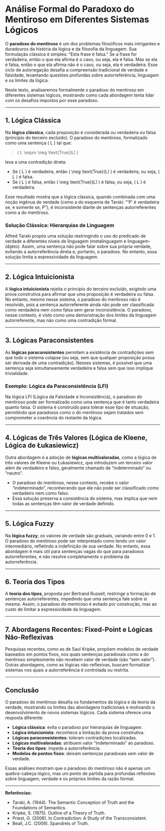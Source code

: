 # Análise Formal do Paradoxo do Mentiroso em Diferentes Sistemas Lógicos

O **paradoxo do mentiroso** é um dos problemas filosóficos mais intrigantes e duradouros da história da lógica e da filosofia da linguagem. Sua formulação clássica é simples: “Esta frase é falsa.” Se a frase for verdadeira, então o que ela afirma é o caso, ou seja, ela é falsa. Mas se ela é falsa, então o que ela afirma não é o caso, ou seja, ela é verdadeira. Esse ciclo de autonegação desafia a compreensão tradicional de verdade e falsidade, levantando questões profundas sobre autorreferência, linguagem e os limites da lógica.

Neste texto, analisaremos formalmente o paradoxo do mentiroso em diferentes sistemas lógicos, mostrando como cada abordagem tenta lidar com os desafios impostos por esse paradoxo.

---

## 1. Lógica Clássica

Na **lógica clássica**, cada proposição é considerada ou verdadeira ou falsa (princípio do terceiro excluído). O paradoxo do mentiroso, formalizado como uma sentença \( L \) tal que:

> \( L \equiv \neg \text{True}(L) \)

leva a uma contradição direta:

- Se \( L \) é verdadeira, então \( \neg \text{True}(L) \) é verdadeira, ou seja, \( L \) é falsa.
- Se \( L \) é falsa, então \( \neg \text{True}(L) \) é falsa, ou seja, \( L \) é verdadeira.

Esse resultado mostra que a lógica clássica, quando combinada com uma noção ingênua de verdade (como a do esquema de Tarski: “'P' é verdadeira se, e somente se, P”), é inconsistente diante de sentenças autorreferentes como a do mentiroso.

### Solução Clássica: Hierarquias de Linguagem

Alfred Tarski propôs uma solução restringindo o uso do predicado de verdade a diferentes níveis de linguagem (metalinguagem e linguagem-objeto). Assim, uma sentença não pode falar sobre sua própria verdade, evitando a autorreferência direta e, portanto, o paradoxo. No entanto, essa solução limita a expressividade da linguagem.

---

## 2. Lógica Intuicionista

A **lógica intuicionista** rejeita o princípio do terceiro excluído, exigindo uma prova construtiva para afirmar que uma proposição é verdadeira ou falsa. No entanto, mesmo nesse sistema, o paradoxo do mentiroso não é resolvido, pois a sentença autorreferente ainda não pode ser classificada como verdadeira nem como falsa sem gerar inconsistência. O paradoxo, nesse contexto, é visto como uma demonstração dos limites da linguagem autorreferente, mas não como uma contradição formal.

---

## 3. Lógicas Paraconsistentes

As **lógicas paraconsistentes** permitem a existência de contradições sem que todo o sistema colapse (ou seja, sem que qualquer proposição possa ser derivada de uma contradição). Nesses sistemas, é possível que uma sentença seja simultaneamente verdadeira e falsa sem que isso implique trivialidade.

### Exemplo: Lógica da Paraconsistência (LFI)

Na lógica LFI (Lógica da Falsidade e Inconsistência), o paradoxo do mentiroso pode ser formalizado como uma sentença que é tanto verdadeira quanto falsa. O sistema é construído para tolerar esse tipo de situação, permitindo que paradoxos como o do mentiroso sejam tratados sem comprometer a coerência do restante da lógica.

---

## 4. Lógicas de Três Valores (Lógica de Kleene, Lógica de Łukasiewicz)

Outra abordagem é a adoção de **lógicas multivaloradas**, como a lógica de três valores de Kleene ou Łukasiewicz, que introduzem um terceiro valor além de verdadeiro e falso, geralmente chamado de “indeterminado” ou “neutro”.

- O paradoxo do mentiroso, nesse contexto, recebe o valor “indeterminado”, reconhecendo que ele não pode ser classificado como verdadeiro nem como falso.
- Essa solução preserva a consistência do sistema, mas implica que nem todas as sentenças têm valor de verdade definido.

---

## 5. Lógica Fuzzy

Na **lógica fuzzy**, os valores de verdade são graduais, variando entre 0 e 1. O paradoxo do mentiroso pode ser interpretado como tendo um valor intermediário, refletindo a indefinição de sua verdade. No entanto, essa abordagem é mais útil para sentenças vagas do que para paradoxos autorreferentes, e não resolve completamente o problema da autorreferência.

---

## 6. Teoria dos Tipos

A **teoria dos tipos**, proposta por Bertrand Russell, restringe a formação de sentenças autorreferentes, impedindo que uma sentença fale sobre si mesma. Assim, o paradoxo do mentiroso é evitado por construção, mas ao custo de limitar a expressividade da linguagem.

---

## 7. Abordagens Recentes: Fixed-Point e Lógicas Não-Reflexivas

Pesquisas recentes, como as de Saul Kripke, propõem modelos de verdade baseados em pontos fixos, nos quais sentenças paradoxais como a do mentiroso simplesmente não recebem valor de verdade (são “sem valor”). Outras abordagens, como as lógicas não-reflexivas, buscam formalizar sistemas nos quais a autorreferência é controlada ou restrita.

---

## Conclusão

O paradoxo do mentiroso desafia os fundamentos da lógica e da teoria da verdade, mostrando os limites das abordagens tradicionais e motivando o desenvolvimento de novos sistemas lógicos. Cada sistema oferece uma resposta diferente:

- **Lógica clássica**: evita o paradoxo por hierarquias de linguagem.
- **Lógica intuicionista**: reconhece a limitação da prova construtiva.
- **Lógicas paraconsistentes**: toleram contradições localizadas.
- **Lógicas multivaloradas**: atribuem valor “indeterminado” ao paradoxo.
- **Teoria dos tipos**: impede a autorreferência.
- **Modelos de pontos fixos**: deixam sentenças paradoxais sem valor de verdade.

Essas análises mostram que o paradoxo do mentiroso não é apenas um quebra-cabeça lógico, mas um ponto de partida para profundas reflexões sobre linguagem, verdade e os próprios limites da razão formal.

---

**Referências:**

- Tarski, A. (1944). The Semantic Conception of Truth and the Foundations of Semantics.
- Kripke, S. (1975). Outline of a Theory of Truth.
- Priest, G. (2006). In Contradiction: A Study of the Transconsistent.
- Beall, J.C. (2009). Spandrels of Truth.